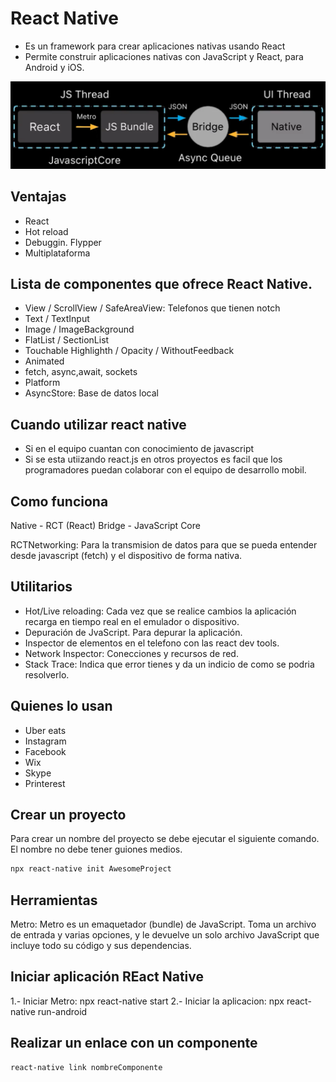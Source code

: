 # React Native

* Es un framework para crear aplicaciones nativas usando React
* Permite construir aplicaciones nativas con JavaScript y React, para Android y iOS.

![image-20200917141253434](./assets/react_native.png)

## Ventajas

* React
* Hot reload
* Debuggin. Flypper
* Multiplataforma

## Lista de componentes que ofrece React Native.

* View / ScrollView / SafeAreaView: Telefonos que tienen notch
* Text / TextInput
* Image / ImageBackground
* FlatList / SectionList
* Touchable Highlighth / Opacity / WithoutFeedback
* Animated
* fetch, async,await, sockets
* Platform
* AsyncStore: Base de datos local

## Cuando utilizar react native
* Si en el equipo cuantan con conocimiento de javascript
* Si se esta utiizando react.js en otros proyectos es facil que los programadores puedan colaborar con el equipo de desarrollo mobil.

## Como funciona

Native - RCT (React) Bridge - JavaScript Core

RCTNetworking: Para la transmision de datos para que se pueda entender desde javascript (fetch) y el dispositivo de forma nativa.

## Utilitarios

* Hot/Live reloading: Cada vez que se realice cambios la aplicación recarga en tiempo real en el emulador o dispositivo.
* Depuración de JvaScript. Para depurar la aplicación.
* Inspector de elementos en el telefono con las react dev tools.
* Network Inspector: Conecciones y recursos de red.
* Stack Trace: Indica que error tienes y da un indicio de como se podria resolverlo.

## Quienes lo usan

* Uber eats
* Instagram
* Facebook
* Wix
* Skype
* Printerest

## Crear un proyecto

Para crear un nombre del proyecto se debe ejecutar el siguiente comando. El nombre no debe tener guiones medios.

```bash
npx react-native init AwesomeProject
```



## Herramientas

Metro:
Metro es un emaquetador (bundle) de JavaScript. Toma un archivo de entrada y varias opciones, y le devuelve un solo archivo JavaScript que incluye todo su código y sus dependencias.

## Iniciar aplicación REact Native

1.- Iniciar Metro: npx react-native start
2.- Iniciar la aplicacion: npx react-native run-android

## Realizar un enlace con un componente

```bash
react-native link nombreComponente
```